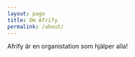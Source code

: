 ```yaml
---
layout: page
title: Om Afrify
permalink: /about/
---
```


Afrify är en organistation som hjälper alla!